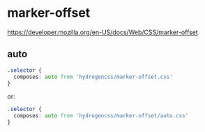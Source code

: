 # marker-offset

https://developer.mozilla.org/en-US/docs/Web/CSS/marker-offset

## auto
```css
.selector {
  composes: auto from 'hydrogencss/marker-offset.css'
}
```

or:
```css
.selector {
  composes: auto from 'hydrogencss/marker-offset/auto.css'
}
```

